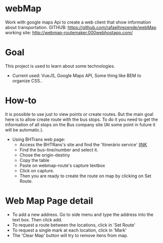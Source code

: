 # webMap
Work with google maps Api to create a web client that show information about transportation.
GITHUB: https://github.com/rafaelhrezende/webMap
working site: http://webmap-routemaker.000webhostapp.com/
# Goal
This project is used to learn about some technologies.
 * Current used: VueJS, Google Maps API, Some thing like BEM to organize CSS..

# How-to
It is possible to use just to view points or create routes. But the main goal here is to allow create route with the bus stops.
To do it you need to get the information of all stops on the Bus company site (At some point in future it will be automatic.).
 - Using BHTrans web page:
    - Access the BHTRans's site and find the 'Itinerário service' [lINK](http://servicosbhtrans.pbh.gov.br/bhtrans/e-servicos/e-servicos.asp?servico=S02&opcao=ITINER%C3%81RIO%20DE%20%C3%94NIBUS)
    - Find the bus-line/number and select it.
    - Chose the origin-destiny
    - Copy the table
    - Paste on webmap-route's capture textbox
    - Click on capture.
    - Then you are ready to create the route on map by clicking on Set Route.
# Web Map Page detail
  * To add a new address. Go to side menu and type the address into the text box. Then click add.
  * To request a route between the locations, click in 'Set Route'
  * To request a single mark at each location, click in 'Mark'
  * The 'Clear Map' button will try to remove itens from map.
